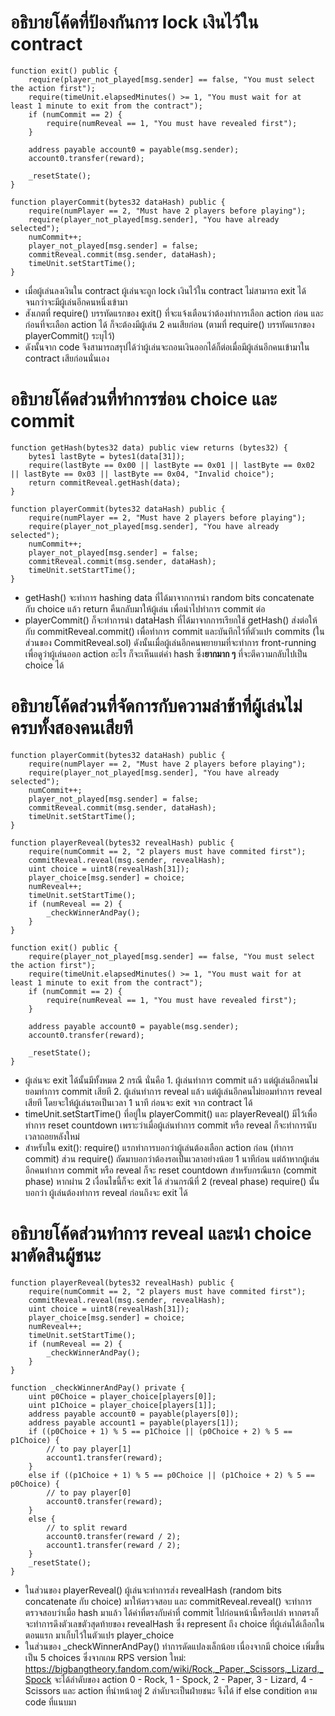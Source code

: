 # อธิบายโค้ดที่ป้องกันการ lock เงินไว้ใน contract
```solidity
function exit() public {
    require(player_not_played[msg.sender] == false, "You must select the action first");
    require(timeUnit.elapsedMinutes() >= 1, "You must wait for at least 1 minute to exit from the contract");
    if (numCommit == 2) {
        require(numReveal == 1, "You must have revealed first");
    }
    
    address payable account0 = payable(msg.sender);
    account0.transfer(reward);

    _resetState();
}

function playerCommit(bytes32 dataHash) public {
    require(numPlayer == 2, "Must have 2 players before playing");
    require(player_not_played[msg.sender], "You have already selected");
    numCommit++;
    player_not_played[msg.sender] = false;
    commitReveal.commit(msg.sender, dataHash);
    timeUnit.setStartTime();
} 
```
- เมื่อผู้เล่นลงเงินใน contract ผู้เล่นจะถูก lock เงินไว้ใน contract ไม่สามารถ exit ได้ จนกว่าจะมีผู้เล่นอีกคนหนึ่งเข้ามา
- สังเกตที่ require() บรรทัดแรกของ exit() ที่จะแจ้งเตือนว่าต้องทำการเลือก action ก่อน และก่อนที่จะเลือก action ได้ ก็จะต้องมีผู้เล่น 2 คนเสียก่อน (ตามที่ require() บรรทัดแรกของ playerCommit() ระบุไว้)
- ดังนั้นจาก code จึงสามารถสรุปได้ว่าผู้เล่นจะถอนเงินออกได้ก็ต่อเมื่อมีผู้เล่นอีกคนเข้ามาใน contract เสียก่อนนั่นเอง

# อธิบายโค้ดส่วนที่ทำการซ่อน choice และ commit
```solidity
function getHash(bytes32 data) public view returns (bytes32) {
    bytes1 lastByte = bytes1(data[31]);
    require(lastByte == 0x00 || lastByte == 0x01 || lastByte == 0x02 || lastByte == 0x03 || lastByte == 0x04, "Invalid choice");       
    return commitReveal.getHash(data);
}

function playerCommit(bytes32 dataHash) public {
    require(numPlayer == 2, "Must have 2 players before playing");
    require(player_not_played[msg.sender], "You have already selected");
    numCommit++;
    player_not_played[msg.sender] = false;
    commitReveal.commit(msg.sender, dataHash);
    timeUnit.setStartTime();
}
```
- getHash() จะทำการ hashing data ที่ได้มาจากการนำ random bits concatenate กับ choice แล้ว return คืนกลับมาให้ผู้เล่น เพื่อนำไปทำการ commit ต่อ
- playerCommit() ก็จะทำการนำ dataHash ที่ได้มาจากการเรียกใช้ getHash() ส่งต่อให้กับ commitReveal.commit() เพื่อทำการ commit และบันทึกไว้ที่ตัวแปร commits (ในส่วนของ CommitReveal.sol) ดังนั้นเมื่อผู้เล่นอีกคนพยายามที่จะทำการ front-running เพื่อดูว่าผู้เล่นออก action อะไร ก็จะเห็นแต่ค่า hash ซึ่ง**ยากมาก ๆ** ที่จะตีความกลับไปเป็น choice ได้

# อธิบายโค้ดส่วนที่จัดการกับความล่าช้าที่ผู้เล่นไม่ครบทั้งสองคนเสียที
```solidity
function playerCommit(bytes32 dataHash) public {
    require(numPlayer == 2, "Must have 2 players before playing");
    require(player_not_played[msg.sender], "You have already selected");
    numCommit++;
    player_not_played[msg.sender] = false;
    commitReveal.commit(msg.sender, dataHash);
    timeUnit.setStartTime();
}

function playerReveal(bytes32 revealHash) public {
    require(numCommit == 2, "2 players must have commited first");
    commitReveal.reveal(msg.sender, revealHash);
    uint choice = uint8(revealHash[31]);
    player_choice[msg.sender] = choice;
    numReveal++;
    timeUnit.setStartTime();
    if (numReveal == 2) {
        _checkWinnerAndPay();
    }
}

function exit() public {
    require(player_not_played[msg.sender] == false, "You must select the action first");
    require(timeUnit.elapsedMinutes() >= 1, "You must wait for at least 1 minute to exit from the contract");
    if (numCommit == 2) {
        require(numReveal == 1, "You must have revealed first");
    }
    
    address payable account0 = payable(msg.sender);
    account0.transfer(reward);

    _resetState();
}
```
- ผู้เล่นจะ exit ได้นั้นมีทั้งหมด 2 กรณี นั่นคือ 1. ผู้เล่นทำการ commit แล้ว แต่ผู้เล่นอีกคนไม่ยอมทำการ commit เสียที 2. ผู้เล่นทำการ reveal แล้ว แต่ผู้เล่นอีกคนไม่ยอมทำการ reveal เสียที โดยจะให้ผู้เล่นรอเป็นเวลา 1 นาที ก่อนจะ exit จาก contract ได้
- timeUnit.setStartTime() ที่อยู่ใน playerCommit() และ playerReveal() มีไว้เพื่อทำการ reset countdown เพราะว่าเมื่อผู้เล่นทำการ commit หรือ reveal ก็จะทำการนับเวลาถอยหลังใหม่
- สำหรับใน exit(): require() แรกทำการบอกว่าผู้เล่นต้องเลือก action ก่อน (ทำการ commit) ส่วน require() ถัดมาบอกว่าต้องรอเป็นเวลาอย่างน้อย 1 นาทีก่อน แต่ถ้าหากผู้เล่นอีกคนทำการ commit หรือ reveal ก็จะ reset countdown สำหรับกรณีแรก (commit phase) หากผ่าน 2 เงื่อนไขนี้ก็จะ exit ได้ ส่วนกรณีที่ 2 (reveal phase) require() นั้นบอกว่า ผู้เล่นต้องทำการ reveal ก่อนถึงจะ exit ได้
  
# อธิบายโค้ดส่วนทำการ reveal และนำ choice มาตัดสินผู้ชนะ 
```solidity
function playerReveal(bytes32 revealHash) public {
    require(numCommit == 2, "2 players must have commited first");
    commitReveal.reveal(msg.sender, revealHash);
    uint choice = uint8(revealHash[31]);
    player_choice[msg.sender] = choice;
    numReveal++;
    timeUnit.setStartTime();
    if (numReveal == 2) {
        _checkWinnerAndPay();
    }
}

function _checkWinnerAndPay() private {
    uint p0Choice = player_choice[players[0]];
    uint p1Choice = player_choice[players[1]];
    address payable account0 = payable(players[0]);
    address payable account1 = payable(players[1]);
    if ((p0Choice + 1) % 5 == p1Choice || (p0Choice + 2) % 5 == p1Choice) {
        // to pay player[1]
        account1.transfer(reward);
    }
    else if ((p1Choice + 1) % 5 == p0Choice || (p1Choice + 2) % 5 == p0Choice) {
        // to pay player[0]
        account0.transfer(reward);    
    }
    else {
        // to split reward
        account0.transfer(reward / 2);
        account1.transfer(reward / 2);
    }
    _resetState();
}
```
- ในส่วนของ playerReveal() ผู้เล่นจะทำการส่ง revealHash (random bits concatenate กับ choice) มาให้ตรวจสอบ และ commitReveal.reveal() จะทำการตรวจสอบว่าเมื่อ hash มาแล้ว ได้ค่าที่ตรงกับค่าที่ commit ไปก่อนหน้านี้หรือเปล่า หากตรงก็จะทำการดึงตัวเลขตัวสุดท้ายของ revealHash ซึ่ง represent ถึง choice ที่ผู้เล่นได้เลือกในตอนแรก มาเก็บไว้ในตัวแปร player_choice
- ในส่วนของ _checkWinnerAndPay() ทำการดัดแปลงเล็กน้อย เนื่องจากมี choice เพิ่มขึ้นเป็น 5 choices ซึ่งจากเกม RPS version ใหม่: https://bigbangtheory.fandom.com/wiki/Rock,_Paper,_Scissors,_Lizard,_Spock จะได้ลำดับของ action 0 - Rock, 1 - Spock, 2 - Paper, 3 - Lizard, 4 - Scissors และ action ที่นำหน้าอยู่ 2 ลำดับจะเป็นฝ่ายชนะ จึงได้ if else condition ตาม code ที่แนบมา

